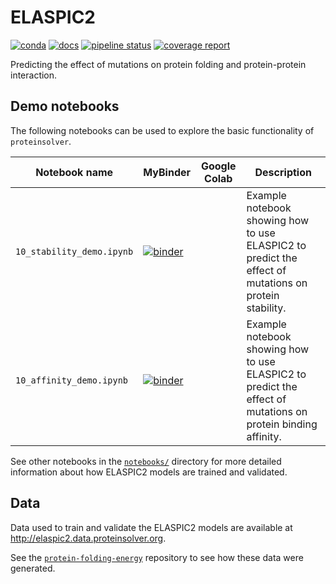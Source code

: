 # ELASPIC2

[![conda](https://img.shields.io/conda/dn/ostrokach-forge/elaspic2.svg)](https://anaconda.org/ostrokach-forge/elaspic2/)
[![docs](https://img.shields.io/badge/docs-v0.1.0-blue.svg)](https://ostrokach.gitlab.io/elaspic-v2/v0.1.0/)
[![pipeline status](https://gitlab.com/ostrokach/elaspic-v2/badges/v0.1.0/pipeline.svg)](https://gitlab.com/ostrokach/elaspic-v2/commits/v0.1.0/)
[![coverage report](https://gitlab.com/ostrokach/elaspic-v2/badges/v0.1.0/coverage.svg)](https://ostrokach.gitlab.io/elaspic-v2/v0.1.0/htmlcov/)

Predicting the effect of mutations on protein folding and protein-protein interaction.

## Demo notebooks

The following notebooks can be used to explore the basic functionality of `proteinsolver`.

| Notebook name             | MyBinder                                                                                                                                                                                                                                      | Google Colab | Description                                                                                                  |
| ------------------------- | --------------------------------------------------------------------------------------------------------------------------------------------------------------------------------------------------------------------------------------------- | ------------ | ------------------------------------------------------------------------------------------------------------ |
| `10_stability_demo.ipynb` | [![binder](https://mybinder.org/badge_logo.svg)](https://mybinder.org/v2/git/https%3A%2F%2Fmybinder%3AhTGKLsjmxRS8xNyHxRJB%40gitlab.com%2Fostrokach%2Fproteinsolver.git/v0.1.25?filepath=proteinsolver%2Fnotebooks%2F10_stability_demo.ipynb) |              | Example notebook showing how to use ELASPIC2 to predict the effect of mutations on protein stability.        |
| `10_affinity_demo.ipynb`  | [![binder](https://mybinder.org/badge_logo.svg)](https://mybinder.org/v2/git/https%3A%2F%2Fmybinder%3AhTGKLsjmxRS8xNyHxRJB%40gitlab.com%2Fostrokach%2Fproteinsolver.git/v0.1.25?filepath=proteinsolver%2Fnotebooks%2F10_affinity_demo.ipynb)  |              | Example notebook showing how to use ELASPIC2 to predict the effect of mutations on protein binding affinity. |

See other notebooks in the [`notebooks/`]("notebooks/") directory for more detailed information about how ELASPIC2 models are trained and validated.

## Data

Data used to train and validate the ELASPIC2 models are available at <http://elaspic2.data.proteinsolver.org>.

See the [`protein-folding-energy`](https://gitlab.com/datapkg/protein-folding-energy) repository to see how these data were generated.
